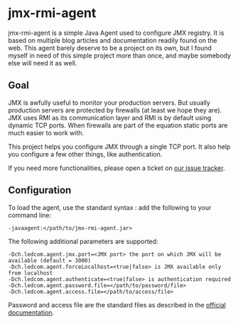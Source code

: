jmx-rmi-agent
=============

jmx-rmi-agent is a simple Java Agent used to configure JMX registry. It is based
on multiple blog articles and documentation readily found on the web. This agent
barely deserve to be a project on its own, but I found myself in need of this
simple project more than once, and maybe somebody else will need it as well.

Goal
----

JMX is awfully useful to monitor your production servers. But usually production
servers are protected by firewalls (at least we hope they are). JMX uses RMI as
its communication layer and RMI is by default using dynamic TCP ports. When
firewalls are part of the equation static ports are much easier to work with.

This project helps you configure JMX through a single TCP port. It also help you
configure a few other things, like authentication.

If you need more functionalities, please open a ticket on [our issue
tracker][issues].

Configuration
-------------

To load the agent, use the standard syntax : add the following to your command
line:

    -javaagent:</path/to/jmx-rmi-agent.jar>

The following additional parameters are supported:

    -Dch.ledcom.agent.jmx.port=<JMX port> the port on which JMX will be available (default = 3000)
    -Dch.ledcom.agent.forceLocalhost=<true|false> is JMX available only from localhost
    -Dch.ledcom.agent.authenticate=<true|false> is authentication required
    -Dch.ledcom.agent.password.file=</path/to/password/file>
    -Dch.ledcom.agent.access.file=</path/to/access/file>

Password and access file are the standard files as described in the [official
documentation][JMXauth].

[issues]: https://github.com/gehel/jmx-rmi-agent/issues
[JMXauth]: http://docs.oracle.com/javase/1.5.0/docs/guide/management/agent.html#auth
